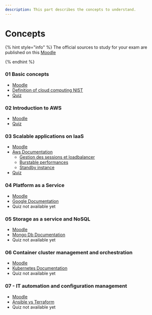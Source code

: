 ```yaml
---
description: This part describes the concepts to understand.
---
```


# Concepts

{% hint style="info" %}
The official sources to study for your exam are published on this [Moodle](https://cyberlearn.hes-so.ch/course/view.php?id=20706)


{% endhint %}

### 01 Basic concepts

* [Moodle](https://cyberlearn.hes-so.ch/mod/resource/view.php?id=1684912)
* [Definition of cloud computing NIST](https://cyberlearn.hes-so.ch/mod/url/view.php?id=1744000)
* [Quiz](https://forms.office.com/Pages/ResponsePage.aspx?id=JPdyo7LAoE6r-w64xvhOQJEkRsVIVXJJqNFbAYkuO95UMUZLTzVXNkNHVVlMUjlCSFRLRUozMURCQy4u)

### 02 Introduction to AWS

* [Moodle](https://cyberlearn.hes-so.ch/mod/resource/view.php?id=1684913)
* [Quiz](https://forms.office.com/Pages/ResponsePage.aspx?id=JPdyo7LAoE6r-w64xvhOQJEkRsVIVXJJqNFbAYkuO95UMDJJVjBPRDhLSERBUUlZSVBLQVk2QlZZVi4u)

### 03 Scalable applications on IaaS

* [Moodle](https://cyberlearn.hes-so.ch/pluginfile.php/3796939/mod\_resource/content/7/CLD%20Lc03%20Scalable%20apps%20on%20IaaS.pdf)
* [Aws Documentation](https://docs.aws.amazon.com/autoscaling/ec2/userguide/what-is-amazon-ec2-auto-scaling.html)
  * [Gestion des sessions et loadbalancer](https://docs.aws.amazon.com/fr\_fr/elasticloadbalancing/latest/classic/elb-sticky-sessions.html)
  * [Burstable performances](https://docs.aws.amazon.com/AWSEC2/latest/UserGuide/burstable-performance-instances.html)
  * [Standby instance](https://docs.aws.amazon.com/autoscaling/ec2/userguide/as-enter-exit-standby.html)
* [Quiz](quiz.md)

### 04 Platform as a Service

* [Moodle](https://cyberlearn.hes-so.ch/mod/resource/view.php?id=1684918)
* [Google Documentation](https://cloud.google.com/appengine)
* Quiz  not available yet

### 05 Storage as a service and NoSQL

* [Moodle](https://cyberlearn.hes-so.ch/pluginfile.php/3796944/mod\_resource/content/6/CLD%20Lc05%20Storage%20as%20a%20service%20and%20NoSQL.pdf)
* [Mongo Db Documentation](https://www.mongodb.com/databases/what-is-an-object-oriented-database)
* Quiz not available yet

### 06 Container cluster management and orchestration

* [Moodle](https://cyberlearn.hes-so.ch/pluginfile.php/3796954/mod\_resource/content/4/CLD%20Lc06%20Container%20cluster%20mgmt%20and%20orchestration.pdf)
* [Kubernetes Documentation](https://kubernetes.io/fr/docs/home/)
* Quiz not available yet

### 07 - IT automation and configuration management

* [Moodle](https://cyberlearn.hes-so.ch/pluginfile.php/3796944/mod\_resource/content/6/CLD%20Lc05%20Storage%20as%20a%20service%20and%20NoSQL.pdf)
* [Ansible vs Terraform](https://spacelift.io/blog/ansible-vs-terraform)
* Quiz not available yet
